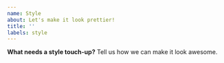 ```yaml
---
name: Style
about: Let's make it look prettier!
title: ''
labels: style
---
```


**What needs a style touch-up?**
Tell us how we can make it look awesome.
